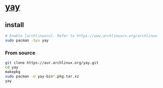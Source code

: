 # [yay](https://github.com/Jguer/yay)

## install

```sh
# Enable [archlinuxcn]. Refer to https://www.archlinuxcn.org/archlinux-cn-repo-and-mirror
sudo pacman -Syu yay
```

### From source

```sh
git clone https://aur.archlinux.org/yay.git
cd yay
makepkg
sudo pacman -U yay-bin*.pkg.tar.xz
yay
``` 
